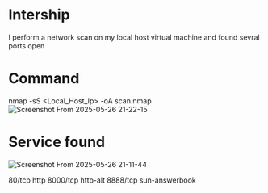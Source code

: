 # Intership
I perform a network scan on my local host virtual machine and found sevral ports open 
# Command 
nmap -sS <Local_Host_Ip> -oA scan.nmap
![Screenshot From 2025-05-26 21-22-15](https://github.com/user-attachments/assets/f39ea697-1836-497c-82a8-c3eb8c4ef9d9)

# Service found 
![Screenshot From 2025-05-26 21-11-44](https://github.com/user-attachments/assets/40f1a547-926c-49ab-b262-481f31a31326)

80/tcp     http
8000/tcp   http-alt
8888/tcp   sun-answerbook
